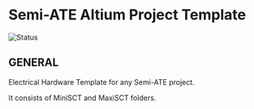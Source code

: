# Semi-ATE Altium Project Template

![Status](https://img.shields.io/badge/Status-Alpha%20(under%20construction)-red)

## GENERAL

Electrical Hardware Template for any Semi-ATE project.

It consists of MiniSCT and MaxiSCT folders.
